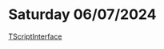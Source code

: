 # Saturday 06/07/2024

[TScriptInterface](https://forums.unrealengine.com/t/how-to-get-an-interface-pointer-variable-to-work-w-uproperty/383017/16)
